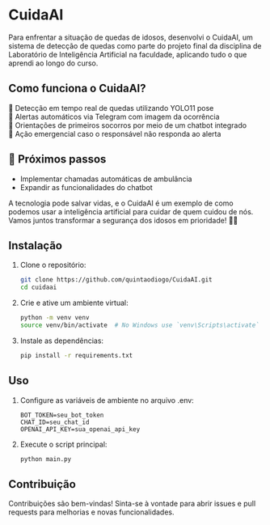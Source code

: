 # CuidaAI

Para enfrentar a situação de quedas de idosos, desenvolvi o CuidaAI, um sistema de detecção de quedas como parte do projeto final da disciplina de Laboratório de Inteligência Artificial na faculdade, aplicando tudo o que aprendi ao longo do curso.

## Como funciona o CuidaAI?

🔹 Detecção em tempo real de quedas utilizando YOLO11 pose  
🔹 Alertas automáticos via Telegram com imagem da ocorrência  
🔹 Orientações de primeiros socorros por meio de um chatbot integrado  
🔹 Ação emergencial caso o responsável não responda ao alerta  

## 🚀 Próximos passos

- Implementar chamadas automáticas de ambulância
- Expandir as funcionalidades do chatbot

A tecnologia pode salvar vidas, e o CuidaAI é um exemplo de como podemos usar a inteligência artificial para cuidar de quem cuidou de nós. Vamos juntos transformar a segurança dos idosos em prioridade! 👴💡

## Instalação

1. Clone o repositório:
    ```sh
    git clone https://github.com/quintaodiogo/CuidaAI.git
    cd cuidaai
    ```

2. Crie e ative um ambiente virtual:
    ```sh
    python -m venv venv
    source venv/bin/activate  # No Windows use `venv\Scripts\activate`
    ```

3. Instale as dependências:
    ```sh
    pip install -r requirements.txt
    ```

## Uso

1. Configure as variáveis de ambiente no arquivo .env:
    ```env
    BOT_TOKEN=seu_bot_token
    CHAT_ID=seu_chat_id
    OPENAI_API_KEY=sua_openai_api_key
    ```

2. Execute o script principal:
    ```sh
    python main.py
    ```

## Contribuição

Contribuições são bem-vindas! Sinta-se à vontade para abrir issues e pull requests para melhorias e novas funcionalidades.
